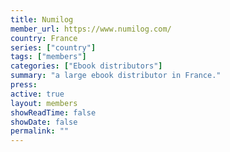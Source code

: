 ```yaml
---
title: Numilog
member_url: https://www.numilog.com/
country: France
series: ["country"] 
tags: ["members"]
categories: ["Ebook distributors"]
summary: "a large ebook distributor in France."
press:
active: true
layout: members 
showReadTime: false
showDate: false
permalink: ""
---
```

